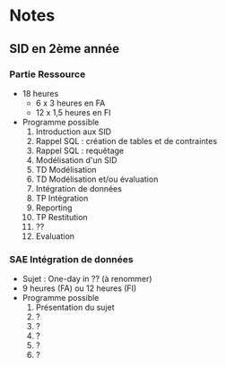 # Notes

## SID en 2ème année

### Partie Ressource

- 18 heures
    - 6 x 3 heures en FA
    - 12 x 1,5 heures en FI
- Programme possible
    1. Introduction aux SID
    2. Rappel SQL : création de tables et de contraintes
    3. Rappel SQL : requêtage
    4. Modélisation d'un SID
    5. TD Modélisation
    6. TD Modélisation et/ou évaluation
    7. Intégration de données
    8. TP Intégration
    9. Reporting
    10. TP Restitution
    11. ??
    12. Evaluation

### SAE Intégration de données
    
- Sujet : One-day in ?? (à renommer)
- 9 heures (FA) ou 12 heures (FI)
- Programme possible
    1. Présentation du sujet
    2. ?
    3. ?
    4. ?
    5. ?
    6. ?
    